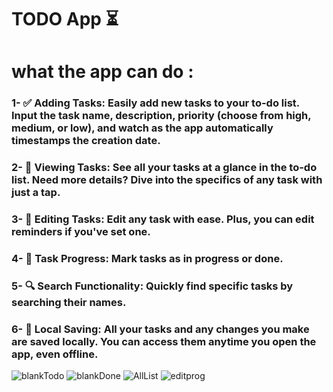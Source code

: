 # TODO App ⏳
# what the app can do :

### 1- ✅ Adding Tasks: Easily add new tasks to your to-do list. Input the task name, description, priority (choose from high, medium, or low), and watch as the app automatically timestamps the creation date.

### 2- 📝 Viewing Tasks: See all your tasks at a glance in the to-do list. Need more details? Dive into the specifics of any task with just a tap.

### 3- 🔄 Editing Tasks: Edit any task with ease. Plus, you can edit reminders if you've set one.

### 4- 🚧 Task Progress: Mark tasks as in progress or done. 

### 5- 🔍 Search Functionality: Quickly find specific tasks by searching their names. 

### 6- 💾 Local Saving: All your tasks and any changes you make are saved locally. You can access them anytime you open the app, even offline.


![blankTodo](https://github.com/raneemashraf/ToDoApp/assets/56923695/eeb714ec-cfc2-4b9d-b365-62511038b1b8)
![blankDone](https://github.com/raneemashraf/ToDoApp/assets/56923695/dddd4984-9415-42ff-b404-abb1f8bc41f4)
![AllList](https://github.com/raneemashraf/ToDoApp/assets/56923695/039a8d6c-82e2-4942-b902-7a5030c3b675)
![editprog](https://github.com/raneemashraf/ToDoApp/assets/56923695/f26ce7cb-77f7-47f0-8f18-92fb3e3bfe97)

